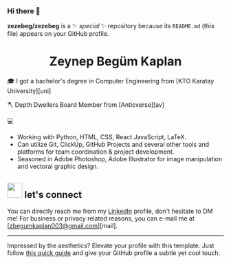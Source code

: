 ### Hi there 👋


**zezebeg/zezebeg** is a ✨ _special_ ✨ repository because its `README.md` (this file) appears on your GitHub profile.

<h1 align="center">Zeynep Begüm Kaplan</h1>

🎓 I got a bachelor's degree in Computer Engineering from [KTO Karatay University][uni]

🪓 Depth Dwellers Board Member from [Anticverse][av]

💻
- Working with  Python, HTML, CSS, React JavaScript, LaTeX. 
- Can utilize Git, ClickUp, GitHub Projects and several other tools and platforms for team coordination & project development.
- Seasoned in Adobe Photoshop, Adobe Illustrator for image manipulation and vectoral graphic design.


## <img src="https://raw.githubusercontent.com/fybx/fybx/main/compass.webp" width="35px" height="35px"> let's connect

You can directly reach me from my [LinkedIn][in] profile, don't hesitate to DM me! For business or privacy related reasons, you can e-mail me at [zbegumkaplan003@gmail.com][mail].

---

Impressed by the aesthetics? Elevate your profile with this template. Just follow [this quick guide](tutorial.md) and give your GitHub profile a subtle yet cool touch.


 [in]: https://www.linkedin.com/in/zeynepbegumkaplan/ "My LinkedIn profile"

 
